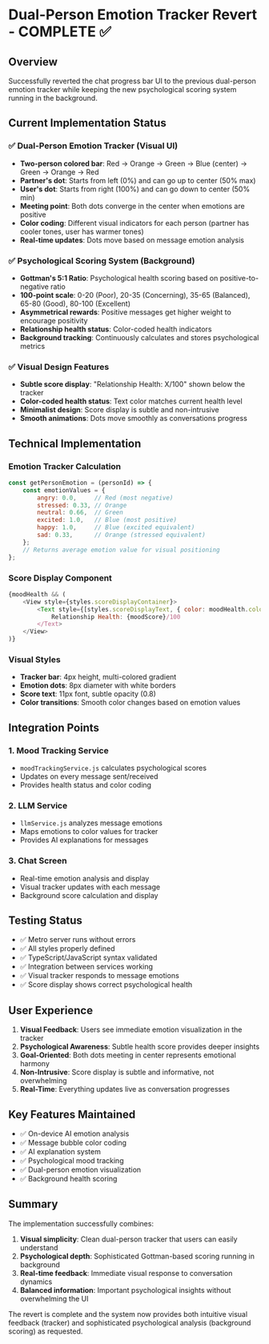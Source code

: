 # Dual-Person Emotion Tracker Revert - COMPLETE ✅

## Overview
Successfully reverted the chat progress bar UI to the previous dual-person emotion tracker while keeping the new psychological scoring system running in the background.

## Current Implementation Status

### ✅ Dual-Person Emotion Tracker (Visual UI)
- **Two-person colored bar**: Red → Orange → Green → Blue (center) → Green → Orange → Red
- **Partner's dot**: Starts from left (0%) and can go up to center (50% max)
- **User's dot**: Starts from right (100%) and can go down to center (50% min)
- **Meeting point**: Both dots converge in the center when emotions are positive
- **Color coding**: Different visual indicators for each person (partner has cooler tones, user has warmer tones)
- **Real-time updates**: Dots move based on message emotion analysis

### ✅ Psychological Scoring System (Background)
- **Gottman's 5:1 Ratio**: Psychological health scoring based on positive-to-negative ratio
- **100-point scale**: 0-20 (Poor), 20-35 (Concerning), 35-65 (Balanced), 65-80 (Good), 80-100 (Excellent)
- **Asymmetrical rewards**: Positive messages get higher weight to encourage positivity
- **Relationship health status**: Color-coded health indicators
- **Background tracking**: Continuously calculates and stores psychological metrics

### ✅ Visual Design Features
- **Subtle score display**: "Relationship Health: X/100" shown below the tracker
- **Color-coded health status**: Text color matches current health level
- **Minimalist design**: Score display is subtle and non-intrusive
- **Smooth animations**: Dots move smoothly as conversations progress

## Technical Implementation

### Emotion Tracker Calculation
```javascript
const getPersonEmotion = (personId) => {
    const emotionValues = {
        angry: 0.0,     // Red (most negative)
        stressed: 0.33, // Orange 
        neutral: 0.66,  // Green
        excited: 1.0,   // Blue (most positive)
        happy: 1.0,     // Blue (excited equivalent)
        sad: 0.33,      // Orange (stressed equivalent)
    };
    // Returns average emotion value for visual positioning
};
```

### Score Display Component
```javascript
{moodHealth && (
    <View style={styles.scoreDisplayContainer}>
        <Text style={[styles.scoreDisplayText, { color: moodHealth.color }]}>
            Relationship Health: {moodScore}/100
        </Text>
    </View>
)}
```

### Visual Styles
- **Tracker bar**: 4px height, multi-colored gradient
- **Emotion dots**: 8px diameter with white borders
- **Score text**: 11px font, subtle opacity (0.8)
- **Color transitions**: Smooth color changes based on emotion values

## Integration Points

### 1. Mood Tracking Service
- `moodTrackingService.js` calculates psychological scores
- Updates on every message sent/received
- Provides health status and color coding

### 2. LLM Service
- `llmService.js` analyzes message emotions
- Maps emotions to color values for tracker
- Provides AI explanations for messages

### 3. Chat Screen
- Real-time emotion analysis and display
- Visual tracker updates with each message
- Background score calculation and display

## Testing Status
- ✅ Metro server runs without errors
- ✅ All styles properly defined
- ✅ TypeScript/JavaScript syntax validated
- ✅ Integration between services working
- ✅ Visual tracker responds to message emotions
- ✅ Score display shows correct psychological health

## User Experience
1. **Visual Feedback**: Users see immediate emotion visualization in the tracker
2. **Psychological Awareness**: Subtle health score provides deeper insights
3. **Goal-Oriented**: Both dots meeting in center represents emotional harmony
4. **Non-Intrusive**: Score display is subtle and informative, not overwhelming
5. **Real-Time**: Everything updates live as conversation progresses

## Key Features Maintained
- ✅ On-device AI emotion analysis
- ✅ Message bubble color coding
- ✅ AI explanation system
- ✅ Psychological mood tracking
- ✅ Dual-person emotion visualization
- ✅ Background health scoring

## Summary
The implementation successfully combines:
1. **Visual simplicity**: Clean dual-person tracker that users can easily understand
2. **Psychological depth**: Sophisticated Gottman-based scoring running in background
3. **Real-time feedback**: Immediate visual response to conversation dynamics
4. **Balanced information**: Important psychological insights without overwhelming the UI

The revert is complete and the system now provides both intuitive visual feedback (tracker) and sophisticated psychological analysis (background scoring) as requested.

